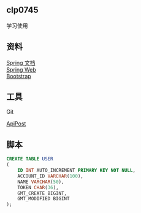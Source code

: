 ## clp0745
学习使用

## 资料
[Spring 文档](https://spring.io/guides/)<br/>
[Spring Web](https://spring.io/guides/gs/serving-web-content/)<br>
[Bootstrap](https://v3.bootcss.com/getting-started/)

## 工具
Git

[ApiPost](https://www.apipost.cn/download.html)

## 脚本
```sql
CREATE TABLE USER 
(
    ID INT AUTO_INCREMENT PRIMARY KEY NOT NULL,
    ACCOUNT_ID VARCHAR(100),
    NAME VARCHAR(50),
    TOKEN CHAR(36),
    GMT_CREATE BIGINT,
    GMT_MODIFIED BIGINT
);
```
